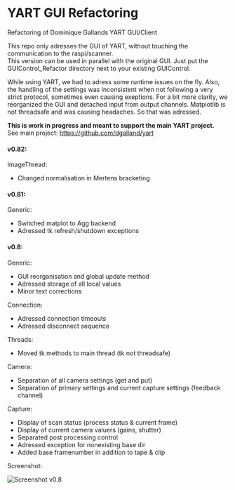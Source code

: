 # YART GUI Refactoring
Refactoring of Dominique Gallands YART GUI/Client

This repo only adresses the GUI of YART, without touching the communication to the raspi/scanner.\
This version can be used in parallel with the original GUI. Just put the GUIControl_Refactor directory next to your existing GUIControl.

While using YART, we had to adress some runtime issues on the fly.
Also, the handling of the settings was inconsistent when not following a very strict protocol, sometimes even causing exeptions.
For a bit more clarity, we reorganized the GUI and detached input from output channels.
Matplotlib is not threadsafe and was causing headaches. So that was adressed.

**This is work in progress and meant to support the main YART project.**\
See main project: https://github.com/dgalland/yart



#### v0.82:

ImageThread:
- Changed normalisation in Mertens bracketing


#### v0.81:

Generic:
- Switched matplot to Agg backend
- Adressed tk refresh/shutdown exceptions


#### v0.8:

Generic:
- GUI reorganisation and global update method
- Adressed storage of all local values
- Minor text corrections

Connection:
- Adressed connection timeouts
- Adressed disconnect sequence

Threads:
- Moved tk methods to main thread (tk not threadsafe)

Camera:
- Separation of all camera settings (get and put)
- Separation of primary settings and current capture settings (feedback channel)

Capture:
- Display of scan status (process status & current frame)
- Display of current camera valuers (gains, shutter)
- Separated post processing control
- Adressed exception for nonexisting base dir
- Added base framenumber in addition to tape & clip

Screenshot:

![Screenshot v0.8](https://github.com/patsib/yart_gui/blob/main/img/v0.8b.jpg)
